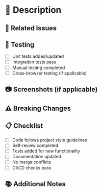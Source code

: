 # 📝 Description

<!-- Briefly describe the changes in this PR -->

## 🔗 Related Issues

<!-- Link any related issues using "Closes #123" or "Fixes #123" -->

## 🧪 Testing

<!-- Describe the tests you've added or run -->

- [ ] Unit tests added/updated
- [ ] Integration tests pass
- [ ] Manual testing completed
- [ ] Cross-browser testing (if applicable)

## 📷 Screenshots (if applicable)

<!-- Add screenshots to show UI changes -->

## ⚠️ Breaking Changes

<!-- List any breaking changes and migration steps -->

## 📋 Checklist

- [ ] Code follows project style guidelines
- [ ] Self-review completed
- [ ] Tests added for new functionality
- [ ] Documentation updated
- [ ] No merge conflicts
- [ ] CI/CD checks pass

## 📚 Additional Notes

<!-- Any additional information that reviewers should know -->
